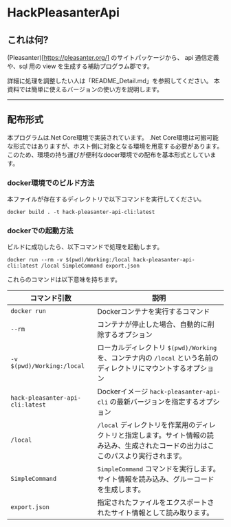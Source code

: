 # HackPleasanterApi

## これは何?

(Pleasanter)[https://pleasanter.org/] のサイトパッケージから、
api 通信定義や、sql 用の view を生成する補助プログラム郡です。

詳細に処理を調整したい人は「README_Detail.md」を参照してください。
本資料では簡単に使えるバージョンの使い方を説明します。

---
## 配布形式

本プログラムは.Net Core環境で実装されています。
.Net Core環境は可搬可能な形式ではありますが、ホスト側に対象となる環境を用意する必要があります。
このため、環境の持ち運びが便利なdocer環境での配布を基本形式としています。

### docker環境でのビルド方法

本ファイルが存在するディレクトリで以下コマンドを実行してください。

```
docker build . -t hack-pleasanter-api-cli:latest
```

### dockerでの起動方法

ビルドに成功したら、以下コマンドで処理を起動します。

```
docker run --rm -v $(pwd)/Working:/local hack-pleasanter-api-cli:latest /local SimpleCommand export.json
```

これらのコマンドは以下意味を持ちます。

| コマンド引数 | 説明 |
| --- | --- |
| `docker run` | Dockerコンテナを実行するコマンド |
| `--rm` | コンテナが停止した場合、自動的に削除するオプション |
| `-v $(pwd)/Working:/local` | ローカルディレクトリ `$(pwd)/Working` を、コンテナ内の `/local` という名前のディレクトリにマウントするオプション |
| `hack-pleasanter-api-cli:latest` | Dockerイメージ `hack-pleasanter-api-cli` の最新バージョンを指定するオプション |
| `/local` | `/local` ディレクトリを作業用のディレクトリと指定します。サイト情報の読み込み、生成されたコードの出力はここのパスより実行されます。 |
| `SimpleCommand` | `SimpleCommand` コマンドを実行します。サイト情報を読み込み、グルーコードを生成します。 |
| `export.json` | 指定されたファイルをエクスポートされたサイト情報として読み取ります。 |


